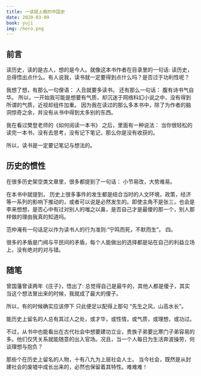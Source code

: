 ```yaml
---
title: 一读就上瘾的中国史
date: 2020-03-09
book: yuji
img: /hero.png
---
```


## 前言

读历史，读的是古人，想的是今人。就像这本书作者在目录里的一句话: 读历史，总得悟出点什么。有人说我，读书就一定要得到点什么吗？是否过于功利性呢？

我想了想，有那么一句俚语： 人丑就要多读书。 还有那么一句话： 腹有诗书气自华。 所以，一开始我可能是想要有气质，却沉迷于网络科幻小说之中，没有得到所谓的气质，近视却组件加重。 因为我在读过的那么多本书中，除了为作者的脑洞惊奇之余，并没有从书中得到太多别的东西。

我在看过樊登老师的《如何阅读一本书》 之后，里面有一种说法： 当你很轻松的读完一本书，没有去思考，没有记下笔记，那么你是没有收获的。

所以，读书是一定要记笔记与想法的。

## 历史的惯性

在很多历史架空类文章里，很多都提到了一句话： 小节易改，大势难易。

在本书中就提到， 历史上很多事件的发生都是结合当时的人文环境，政策，经济等一系列的影响下推动的，或者可以说是必然发生的。即使主角不是张三，也会是李来想想，是否心中有过对别人的嗤之以鼻，是否自己才是最傻的那一个，别人那样做的理由我真的知道吗。

范仲淹有一句话足以作为读书人的行为准则:“宁鸣而死，不默而生”。
四。

很多的矛盾是门阀与平民间的矛盾，每个人能做出的选择都是站在自己的利益立场上，没有绝对的对与错。

## 随笔


曾国藩曾读两年《庄子》，悟出了: 总觉得自己是最牛的，其他人都是傻子，其实当这个想法冒出来的时候，我就成了最大的傻子。

所以，有的时候确实应该停下
只此便足以配得上那句 “先生之风，山高水长”。


能历史上留名的人总有其过人之处，或才华，或性情，或气质，或理想，或功过。

不过，从书中也能看出在古代社会中想要建功立业，贵族子弟要比寒门子弟容易的多。他们仅凭关系就能随意的出入官场。况且，当一个人每日为生活奔波操劳，何谈理想与抱负？

那些个在历史上留名的人物，十有八九为上层社会人士。 当今社会，既然是从封建社会的废墟中成长出来的，必然也保留着其特性。难难难！



